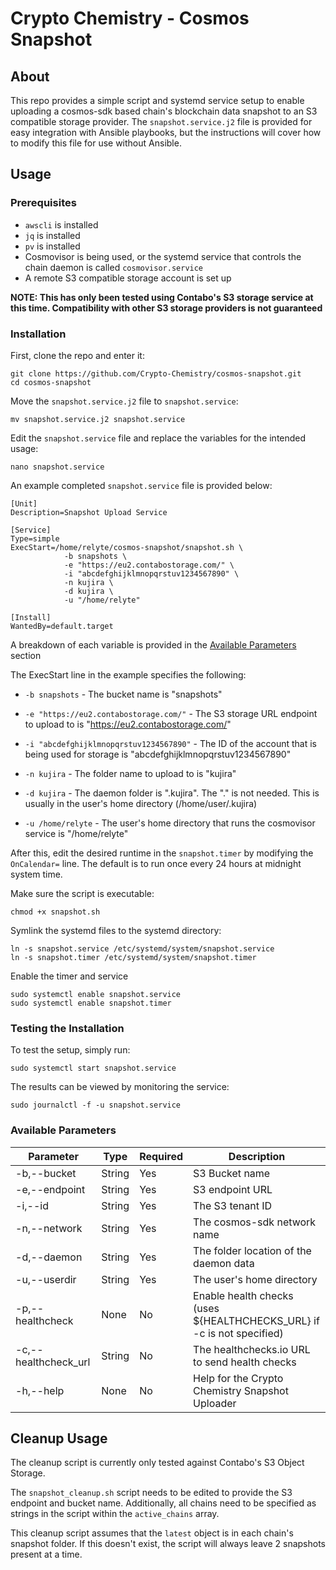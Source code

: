 # Crypto Chemistry - Cosmos Snapshot

## About

This repo provides a simple script and systemd service setup to enable uploading a cosmos-sdk based chain's blockchain data snapshot to an S3 compatible storage provider. The `snapshot.service.j2` file is provided for easy integration with Ansible playbooks, but the instructions will cover how to modify this file for use without Ansible.

## Usage

### Prerequisites 
 - `awscli` is installed
 - `jq` is installed
 - `pv` is installed
 - Cosmovisor is being used, or the systemd service that controls the chain daemon is called `cosmovisor.service`
 - A remote S3 compatible storage account is set up

**NOTE: This has only been tested using Contabo's S3 storage service at this time. Compatibility with other S3 storage providers is not guaranteed**

### Installation

First, clone the repo and enter it:

```
git clone https://github.com/Crypto-Chemistry/cosmos-snapshot.git
cd cosmos-snapshot
```

Move the `snapshot.service.j2` file to `snapshot.service`:

```
mv snapshot.service.j2 snapshot.service
```

Edit the `snapshot.service` file and replace the variables for the intended usage:

```
nano snapshot.service
```

An example completed `snapshot.service` file is provided below:

```
[Unit]
Description=Snapshot Upload Service

[Service]
Type=simple
ExecStart=/home/relyte/cosmos-snapshot/snapshot.sh \
            -b snapshots \
            -e "https://eu2.contabostorage.com/" \
            -i "abcdefghijklmnopqrstuv1234567890" \
            -n kujira \
            -d kujira \
            -u "/home/relyte"

[Install]
WantedBy=default.target
```

A breakdown of each variable is provided in the [Available Parameters](#available-parameters) section

The ExecStart line in the example specifies the following:
- `-b snapshots` - The bucket name is "snapshots"

- `-e "https://eu2.contabostorage.com/"` - The S3 storage URL endpoint to upload to is "https://eu2.contabostorage.com/"

- `-i "abcdefghijklmnopqrstuv1234567890"` - The ID of the account that is being used for storage is "abcdefghijklmnopqrstuv1234567890"

- `-n kujira` - The folder name to upload to is "kujira"

- `-d kujira` - The daemon folder is ".kujira". The "." is not needed. This is usually in the user's home directory (/home/user/.kujira)

- `-u /home/relyte` - The user's home directory that runs the cosmovisor service is "/home/relyte"

After this, edit the desired runtime in the `snapshot.timer` by modifying the `OnCalendar=` line. The default is to run once every 24 hours at midnight system time.

Make sure the script is executable:

```
chmod +x snapshot.sh
```

Symlink the systemd files to the systemd directory:
```
ln -s snapshot.service /etc/systemd/system/snapshot.service
ln -s snapshot.timer /etc/systemd/system/snapshot.timer
```

Enable the timer and service
```
sudo systemctl enable snapshot.service
sudo systemctl enable snapshot.timer
```

### Testing the Installation

To test the setup, simply run:

```
sudo systemctl start snapshot.service
```

The results can be viewed by monitoring the service:

```
sudo journalctl -f -u snapshot.service
```

### Available Parameters

| Parameter            | Type   | Required | Description                                     |
|----------------------|--------|----------|-------------------------------------------------|
| -b,--bucket          | String | Yes      | S3 Bucket name                                  |
| -e,--endpoint        | String | Yes      | S3 endpoint URL                                 |
| -i,--id              | String | Yes      | The S3 tenant ID                                |
| -n,--network         | String | Yes      | The cosmos-sdk network name                     |
| -d,--daemon          | String | Yes      | The folder location of the daemon data          |
| -u,--userdir         | String | Yes      | The user's home directory                       |
| -p,--healthcheck     | None   | No       | Enable health checks (uses ${HEALTHCHECKS_URL} if -c is not specified)|
| -c,--healthcheck_url | String | No       | The healthchecks.io URL to send health checks   |
| -h,--help            | None   | No       | Help for the Crypto Chemistry Snapshot Uploader |

## Cleanup Usage
The cleanup script is currently only tested against Contabo's S3 Object Storage.

The `snapshot_cleanup.sh` script needs to be edited to provide the S3 endpoint and bucket name. Additionally, all chains need to be specified as strings in the script within the `active_chains` array.

This cleanup script assumes that the `latest` object is in each chain's snapshot folder. If this doesn't exist, the script will always leave 2 snapshots present at a time.